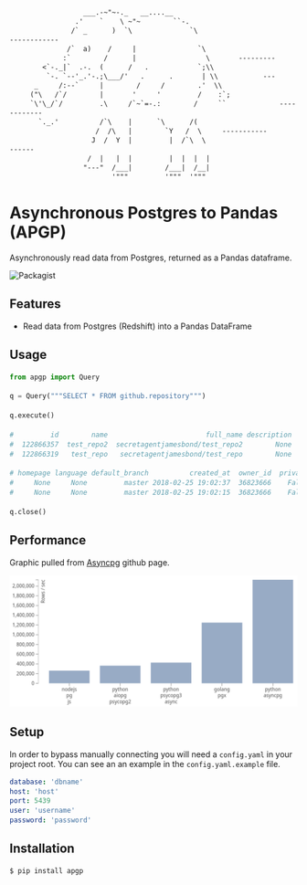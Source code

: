 ```text
                  ___.-~"~-._   __....__
                .'    `    \ ~"~        ``-.
               /` _      )  `\              `\                          ------------
              /`  a)    /     |               `\
             :`        /      |                 \       ---------
        <`-._|`  .-.  (      /   .            `;\\
         `-. `--'_.'-.;\___/'   .      .       | \\           ---
      _     /:--`     |        /     /        .'  \\
     ("\   /`/        |       '     '         /    :`;
     `\'\_/`/         .\     /`~`=-.:        /     ``             ------------
       `._.'          /`\    |      `\      /(
                     /  /\   |        `Y   /  \     -----------
                    J  /  Y  |         |  /`\  \                                ------
                   /  |   |  |         |  |  |  |
                  "---"  /___|        /___|  /__|                     
                         '"""         '"""  '"""
```
# Asynchronous Postgres to Pandas (APGP)
Asynchronously read data from Postgres, returned as a Pandas dataframe.

![Packagist](https://img.shields.io/packagist/l/doctrine/orm.svg?style=flat-square)

## Features

- Read data from Postgres (Redshift) into a Pandas DataFrame

## Usage

```python
from apgp import Query

q = Query("""SELECT * FROM github.repository""")

q.execute()

#         id        name                        full_name description   fork  \
#  122866357  test_repo2  secretagentjamesbond/test_repo2        None  False
#  122866319   test_repo   secretagentjamesbond/test_repo        None  False

# homepage language default_branch          created_at  owner_id  private 
#     None     None         master 2018-02-25 19:02:37  36823666    False
#     None     None         master 2018-02-25 19:02:15  36823666    False

q.close()
```

## Performance

Graphic pulled from [Asyncpg](https://github.com/MagicStack/asyncpg) github page.

![performance](https://github.com/MagicStack/asyncpg/raw/master/performance.png)

## Setup

In order to bypass manually connecting you will need a `config.yaml` in your project root.
You can see an an example in the `config.yaml.example` file.

```yaml
database: 'dbname'
host: 'host'
port: 5439
user: 'username'
password: 'password'
```

## Installation

```bash
$ pip install apgp
```
